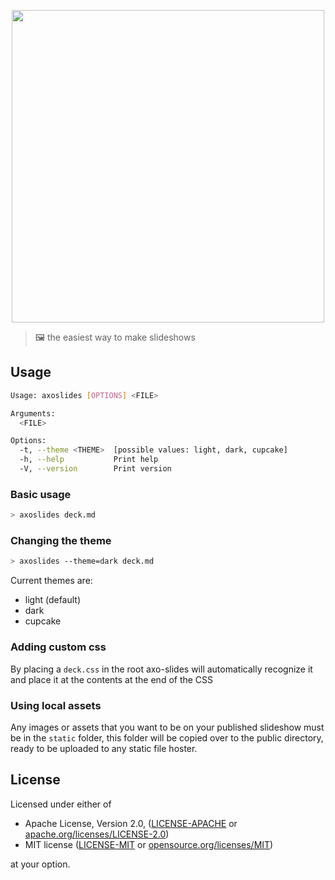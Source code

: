 <p align="center"><img src="https://github.com/axodotdev/slippy/assets/1051509/d6df480a-72d1-43f6-a11f-ac9a4a3bcc1d" width="500" /></p>

> 🖼 the easiest way to make slideshows

## Usage

```sh
Usage: axoslides [OPTIONS] <FILE>

Arguments:
  <FILE>

Options:
  -t, --theme <THEME>  [possible values: light, dark, cupcake]
  -h, --help           Print help
  -V, --version        Print version
```

### Basic usage

```sh
> axoslides deck.md
```

### Changing the theme

```sh
> axoslides --theme=dark deck.md
```

Current themes are:

- light (default)
- dark
- cupcake

### Adding custom css

By placing a `deck.css` in the root axo-slides will automatically recognize it and place it at the contents at the end of the CSS

### Using local assets

Any images or assets that you want to be on your published slideshow must be in the `static` folder, this folder will be copied over to the public directory, ready to be uploaded to any static file hoster.

## License

Licensed under either of

- Apache License, Version 2.0, ([LICENSE-APACHE](LICENSE-APACHE) or [apache.org/licenses/LICENSE-2.0](https://www.apache.org/licenses/LICENSE-2.0))
- MIT license ([LICENSE-MIT](LICENSE-MIT) or [opensource.org/licenses/MIT](https://opensource.org/licenses/MIT))

at your option.
